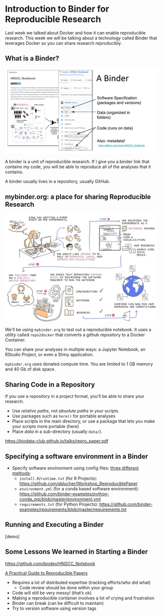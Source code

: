 # Introduction to Binder for Reproducible Research

Last week we talked about Docker and how it can enable reproducible research. This week we will be talking about a technology called Binder that leverages Docker so you can share research reproducibly.

## What is a Binder?

![](images/binder_example.jpg)

A binder is a unit of reproducible research. If I give you a binder link that contains my code, you will be able to reproduce all of the analyses that it contains.

A binder usually lives in a repository, usually GitHub. 

## mybinder.org: a place for sharing Reproducible Research

![](images/binder.jpg)

We'll be using `mybinder.org` to test out a reproducible notebook. It uses a utility called `repo2docker` that converts a github repository to a Docker Container.

You can share your analyses in multiple ways: a Jupyter Notebook, an RStudio Project, or even a Shiny application. 

`mybinder.org` uses donated compute time. You are limited to 1 GB memory and 40 Gb of disk space.

## Sharing Code in a Repository

If you use a *repository* in a project format, you'll be able to share your research.

- Use *relative paths*, not *absolute paths* in your scripts
- Use packages such as `here()` for portable analyses
- Place scripts in the main directory, or use a package that lets you make your scripts more portable {here}
- Place *data* in a sub-directory (usually `data/`). 

https://biodata-club.github.io/talks/repro_paper.pdf

## Specifying a software environment in a Binder

- Specify software environment using config files: [three different methods](https://repo2docker.readthedocs.io/en/latest/config_files.html):
  - `install.R`/`runtime.txt` (for R Projects): https://github.com/ablucher/Workshop_ReproduciblePaper
  - `environment.yml` (for a conda based software environment): https://github.com/binder-examples/python-conda_pip/blob/master/environment.yml
  - `requirements.txt` (for Python Projects): https://github.com/binder-examples/requirements/blob/master/requirements.txt

## Running and Executing a Binder

[demo]

## Some Lessons We learned in Starting a Binder

https://github.com/biodev/HNSCC_Notebook

[A Practical Guide to Reproducible Papers](https://biodata-club.github.io/talks/repro_paper.pdf)

- Requires a lot of distributed expertise (tracking efforts/who did what)
    - Code review should be done within your group
- Code will still be very messy! (that’s ok)
- Making a reproducible container involves a lot of crying and frustration
- Binder can break (can be difficult to maintain)
- Try to version software using version tags
